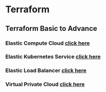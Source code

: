 # Terraform
## Terraform Basic to Advance

### Elastic Compute Cloud [click here](EC2)
### Elastic Kubernetes Service [click here](EKS)
### Elastic Load Balancer [click here](ELB)
### Virtual Private Cloud [click here](VPC)
